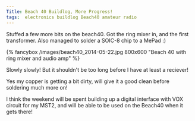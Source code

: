 ```yaml
---
Title: Beach 40 Buildlog, More Progress!
tags:  electronics buildlog Beach40 amateur radio
---
```


Stuffed a few more bits on the beach40. Got the ring mixer in, and the first transformer.  Also managed to solder a SOIC-8 chip to a MePad :)

{% fancybox /images/beach40_2014-05-22.jpg 800x600 "Beach 40 with ring mixer and audio amp" %}

<!--more-->
Slowly slowly! But it shouldn't be too long before I have at least a reciever!

Yes my copper is getting a bit dirty, will give it a good clean before soldering much more on!	

I think the weekend will be spent building up a digital interface with VOX circuit for my MST2, and will be able to be used on the Beach40 when it gets there!

